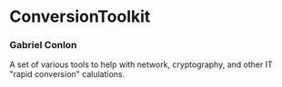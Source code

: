 # ConversionToolkit
### Gabriel Conlon

A set of various tools to help with network, cryptography, and other IT "rapid conversion" calulations.
